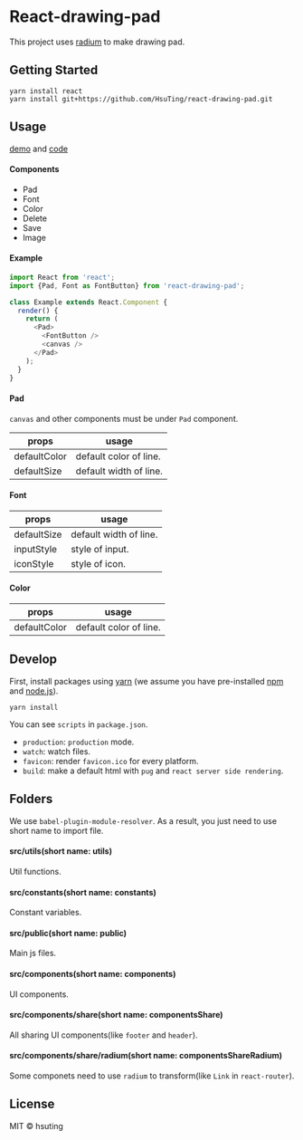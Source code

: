 # React-drawing-pad

This project uses [radium](https://github.com/FormidableLabs/radium) to make drawing pad.

## Getting Started

```
yarn install react
yarn install git+https://github.com/HsuTing/react-drawing-pad.git
```

## Usage

[demo](http://hsuting.com/react-drawing-pad/) and [code](./src/components/index/Index.js)

#### Components

- Pad
- Font
- Color
- Delete
- Save
- Image

#### Example

```javascript
import React from 'react';
import {Pad, Font as FontButton} from 'react-drawing-pad';

class Example extends React.Component {
  render() {
    return (
      <Pad>
        <FontButton />
        <canvas />
      </Pad>
    );
  }
}
```

#### Pad

`canvas` and other components must be under `Pad` component.

| props | usage |
|-------|-------|
| defaultColor | default color of line. |
| defaultSize | default width of line. |

#### Font

| props | usage |
|-------|-------|
| defaultSize | default width of line. |
| inputStyle | style of input. |
| iconStyle | style of icon. |

#### Color

| props | usage |
|-------|-------|
| defaultColor | default color of line. |

## Develop

First, install packages using [yarn](https://yarnpkg.com/) (we assume you have pre-installed [npm](https://www.npmjs.com/) and [node.js](https://nodejs.org/)).

```
yarn install
```

You can see `scripts` in `package.json`.
- `production`: `production` mode.
- `watch`: watch files.
- `favicon`: render `favicon.ico` for every platform.
- `build`: make a default html with `pug` and `react server side rendering`.

## Folders
We use `babel-plugin-module-resolver`. As a result, you just need to use short name to import file.

#### src/utils(short name: utils)
Util functions.

#### src/constants(short name: constants)
Constant variables.

#### src/public(short name: public)
Main js files.

#### src/components(short name: components)
UI components.

#### src/components/share(short name: componentsShare)
All sharing UI components(like `footer` and `header`).

#### src/components/share/radium(short name: componentsShareRadium)
Some componets need to use `radium` to transform(like `Link` in `react-router`).

## License
MIT © hsuting
